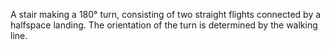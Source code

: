 A stair making a 180&deg; turn, consisting of two straight flights connected
by a halfspace landing. The orientation of the turn is determined by the walking line.